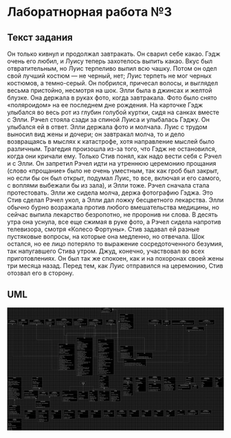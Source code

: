 # Лаборатнорная работа №3

## Текст задания
Он только кивнул и продолжал завтракать. Он сварил себе какао. Гэдж очень его любил, и Луису теперь захотелось выпить какао. Вкус был отвратительным, но Луис терпеливо выпил всю чашку. Потом он одел свой лучший костюм — не черный, нет; Луис терпеть не мог черных костюмов, а темно-серый. Он побрился, причесал волосы, и выглядел весьма пристойно, несмотря на шок. Элли была в джинсах и желтой блузке. Она держала в руках фото, когда завтракала. Фото было снято «поляроидом» на ее последнем дне рождения. На карточке Гэдж улыбался во весь рот из глубин голубой куртки, сидя на санках вместе с Элли. Рэчел стояла сзади за спиной Луиса и улыбалась Гэджу. Он улыбался ей в ответ.
Элли держала фото и молчала.
Луис с трудом выносил вид жены и дочери; он завтракал молча, то и дело возвращаясь в мыслях к катастрофе, хотя направление мыслей было различным. Трагедия произошла из-за того, что Гэдж не остановился, когда они кричали ему.
Только Стив понял, как надо вести себя с Рэчел и с Элли. Он запретил Рэчел идти на утреннюю церемонию прощания (слово «прощание» было не очень уместным, так как гроб был закрыт, но если бы он был открыт, подумал Луис, то все, включая и его самого, с воплями выбежали бы из зала), и Элли тоже. Рэчел сначала стала протестовать. Элли же сидела молча, держа фотографию Гэджа.
Это Стив сделал Рэчел укол, а Элли дал ложку бесцветного лекарства. Элли обычно бурно возражала против любого вмешательства медицины, но сейчас выпила лекарство безропотно, не проронив ни слова. В десять утра она уснула, все еще сжимая в руке фото, а Рэчел сидела напротив телевизора, смотря «Колесо Фортуны». Стив задавал ей разные пустяковые вопросы, на которые она медленно, но отвечала. Шок остался, но ее лицо потеряло то выражение сосредоточенного безумия, так напугавшего Стива утром.
Джуд, конечно, участвовал во всех приготовлениях. Он был так же спокоен, как и на похоронах своей жены три месяца назад. Перед тем, как Луис отправился на церемонию, Стив отозвал его в сторону.

## UML
![image](uml/Lab3Diagram.drawio.png)
